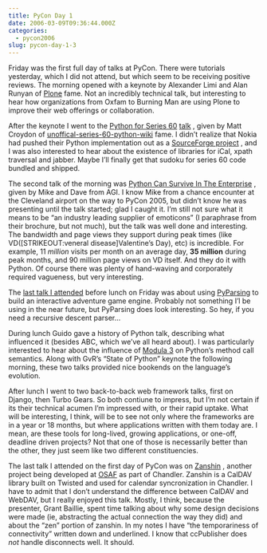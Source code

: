 ```yaml
---
title: PyCon Day 1
date: 2006-03-09T09:36:44.000Z
categories:
  - pycon2006
slug: pycon-day-1-3
---
```

Friday was the first full day of talks at PyCon. There were tutorials yesterday, which I did not attend, but which seem to be receiving positive reviews. The morning opened with a keynote by Alexander Limi and Alan Runyan of [Plone][1]  fame. Not an incredibly technical talk, but interesting to hear how organizations from Oxfam to Burning Man are using Plone to improve their web offerings or collaboration.

After the keynote I went to the [Python for Series 60][2]  [talk][3] , given by Matt Croydon of [unoffical-series-60-python-wiki][4]  fame. I didn’t realize that Nokia had pushed their Python implementation out as a [SourceForge project][5] , and I was also interested to hear about the existence of libraries for iCal, xpath traversal and jabber. Maybe I’ll finally get that sudoku for series 60 code bundled and shipped.

The second talk of the morning was [Python Can Survive In The Enterprise][6] , given by Mike and Dave from AGI. I know Mike from a chance encounter at the Cleveland airport on the way to PyCon 2005, but didn’t know he was presenting until the talk started; glad I caught it. I’m still not sure what it means to be “an industry leading supplier of emoticons” (I paraphrase from their brochure, but not much), but the talk was well done and interesting. The bandwidth and page views they support during peak times (like VD([STRIKEOUT:veneral disease]Valentine’s Day), etc) is incredible. For example, 11 _million_ visits per month on an average day, **35 million** during peak months, and 90 million page views on VD itself. And they do it with Python. Of course there was plenty of hand-waving and corporately required vagueness, but very interesting.

The [last talk I attended][7]  before lunch on Friday was about using [PyParsing][8]  to build an interactive adventure game engine. Probably not something I’l be using in the near future, but PyParsing does look interesting. So hey, if you need a recursive descent parser…

During lunch Guido gave a history of Python talk, describing what influenced it (besides ABC, which we’ve all heard about). I was particularly interested to hear about the influence of [Modula 3][9]  on Python’s method call semantics. Along with GvR’s “State of Python” keynote the following morning, these two talks provided nice bookends on the language’s evolution.

After lunch I went to two back-to-back web framework talks, first on Django, then Turbo Gears. So both contiune to impress, but I’m not certain if its their technical acumen I’m impressed with, or their rapid uptake. What will be interesting, I think, will be to see not only where the frameworks are in a year or 18 months, but where applications written with them today are. I mean, are these tools for long-lived, growing applications, or one-off, deadline driven projects? Not that one of those is necessarily better than the other, they just seem like two different constituencies.

The last talk I attended on the first day of PyCon was on [Zanshin][10] , another project being developed at [OSAF][11]  as part of Chandler. Zanshin is a CalDAV library built on Twisted and used for calendar syncronization in Chandler. I have to admit that I don’t understand the difference between CalDAV and WebDAV, but I really enjoyed this talk. Mostly, I think, because the presenter, Grant Baillie, spent time talking about why some design decisions were made (ie, abstracting the actual connection the way they did) and about the “zen” portion of zanshin. In my notes I have “the temporariness of connectivity” written down and underlined. I know that ccPublisher does _not_ handle disconnects well. It should.



 [1]: http://plone.org
 [2]: http://us.pycon.org/zope/talks/2006/fri/track1/69/talkDetails2
 [3]: http://postneo.com/talks/pycon2006
 [4]: http://postneo.com/postwiki/moin.cgi/PythonForSeries60
 [5]: http://sf.net/projects/pys60
 [6]: http://us.pycon.org/zope/talks/talkLocate?year=2006&id=36
 [7]: http://us.pycon.org/zope/talks/talkLocate?year=2006&id=04
 [8]: http://pyparsing.sf.net
 [9]: http://en.wikipedia.org/wiki/Modula-3
 [10]: http://us.pycon.org/zope/talks/2006/fri/track4/54/talkDetails2
 [11]: http://osafoundation.org
